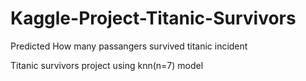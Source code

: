 # Kaggle-Project-Titanic-Survivors
Predicted How many passangers survived titanic incident

Titanic survivors project using knn(n=7) model
